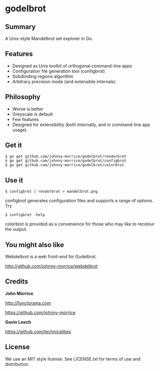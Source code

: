 # godelbrot

## Summary

A Unix-style Mandelbrot set explorer in Go.

## Features

* Designed as Unix toolkit of orthogonal command-line apps
* Configuration file generation tool (configbrot)
* Subdividing regions algorithm
* Arbitrary precision mode (and extensible internals)

## Philosophy

* Worse is better
* Greyscale is default
* Few features
* Designed for extensibility (both internally, and in command-line app usage).

## Get it

    $ go get github.com/johnny-morrice/godelbrot/renderbrot
    $ go get github.com/johnny-morrice/godelbrot/configbrot
    $ go get github.com/johnny-morrice/godelbrot/colorbrot

## Use it

    $ configbrot | renderbrot > mandelbrot.png

configbrot generates configuration files and supports a range of options.  Try

    $ configbrot -help

colorbrot is provided as a convenience for those who may like to recolour the output.

## You might also like

Webdelbrot is a web front-end for Godelbrot.  

http://github.com/johnny-morrice/webdelbrot

## Credits

**John Morrice**

http://functorama.com

https://github.com/johnny-morrice

**Gavin Leech**

https://github.com/technicalities

## License

We use an MIT style license.  See LICENSE.txt for terms of use and distribution.

